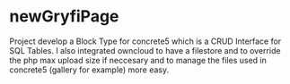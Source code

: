 # newGryfiPage
Project develop a Block Type for concrete5 which is a CRUD Interface for SQL Tables. I also integrated owncloud to have a filestore and to override the php max upload size if neccesary and to manage the files used in concrete5 (gallery for example) more easy.
